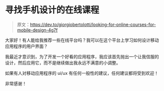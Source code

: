 # 寻找手机设计的在线课程

> 原文：<https://dev.to/giorgiobertolotti/looking-for-online-courses-for-mobile-design-4g7f>

大家好！有人能给我推荐一些在线平台吗？我可以在这个平台上学习如何设计移动应用程序的用户界面？

我最近才意识到，为了开发一个好看的应用程序，我应该首先抛出一个让我信服的设计，然后应用它，而不是继续做出我永远不满意的小调整。

如果有人对移动应用程序的 ui/ux 有任何一般性的建议，任何建议都将受到欢迎！

非常感谢！